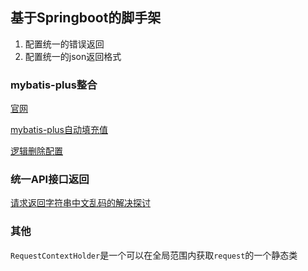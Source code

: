 ## 基于Springboot的脚手架

1. 配置统一的错误返回
2. 配置统一的json返回格式


### mybatis-plus整合
[官网](https://baomidou.com/)

[mybatis-plus自动填充值](https://blog.csdn.net/weixin_44841849/article/details/104757128)

[逻辑删除配置]()


### 统一API接口返回

[请求返回字符串中文乱码的解决探讨](https://blog.csdn.net/weixin_42278016/article/details/105731012)

### 其他

`RequestContextHolder`是一个可以在全局范围内获取`request`的一个静态类
